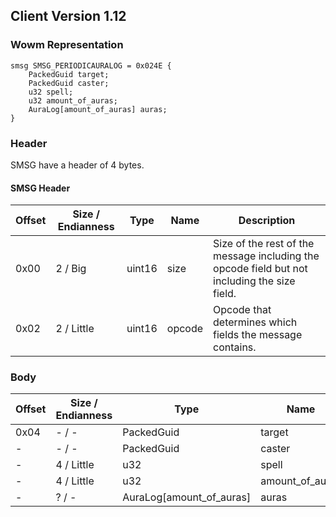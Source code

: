 ## Client Version 1.12

### Wowm Representation
```rust,ignore
smsg SMSG_PERIODICAURALOG = 0x024E {
    PackedGuid target;    
    PackedGuid caster;    
    u32 spell;    
    u32 amount_of_auras;    
    AuraLog[amount_of_auras] auras;    
}

```
### Header
SMSG have a header of 4 bytes.

#### SMSG Header
| Offset | Size / Endianness | Type   | Name   | Description |
| ------ | ----------------- | ------ | ------ | ----------- |
| 0x00   | 2 / Big           | uint16 | size   | Size of the rest of the message including the opcode field but not including the size field.|
| 0x02   | 2 / Little        | uint16 | opcode | Opcode that determines which fields the message contains.|
### Body
| Offset | Size / Endianness | Type | Name | Description |
| ------ | ----------------- | ---- | ---- | ----------- |
| 0x04 | - / - | PackedGuid | target |  |
| - | - / - | PackedGuid | caster |  |
| - | 4 / Little | u32 | spell |  |
| - | 4 / Little | u32 | amount_of_auras |  |
| - | ? / - | AuraLog[amount_of_auras] | auras |  |

